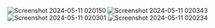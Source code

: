 ![Screenshot 2024-05-11 020150](https://github.com/Amrit5988/PRODIGY_CS_01/assets/99044159/29a05fe7-0bcf-4fa5-a70d-f603dc5d55b4)
![Screenshot 2024-05-11 020343](https://github.com/Amrit5988/PRODIGY_CS_01/assets/99044159/f0581933-2426-421b-8652-07fdab4c9cfc)
![Screenshot 2024-05-11 020301](https://github.com/Amrit5988/PRODIGY_CS_01/assets/99044159/39ee9b52-d943-4447-9425-79aec26d3e98)
![Screenshot 2024-05-11 020234](https://github.com/Amrit5988/PRODIGY_CS_01/assets/99044159/dcda3c23-7222-4480-880a-5c401eea5174)
